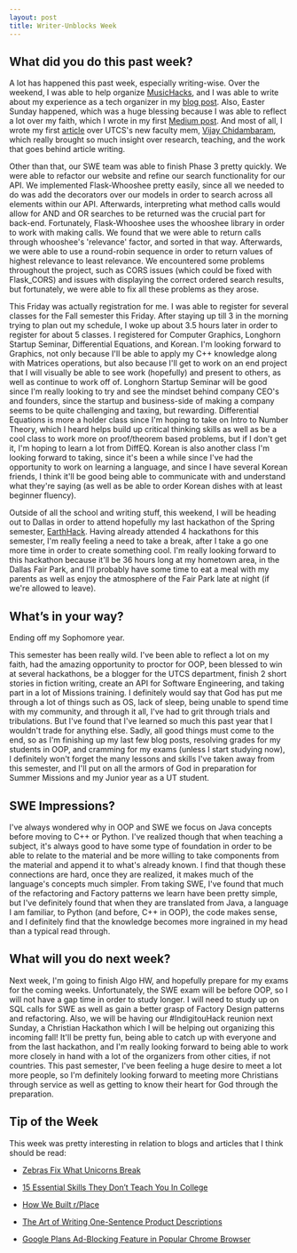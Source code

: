 ```yaml
---
layout: post
title: Writer-Unblocks Week
---
```


What did you do this past week?
------
A lot has happened this past week, especially writing-wise. Over the weekend, I was able to help organize [MusicHacks](https://freetailhackers.com/music-hacks/), and I was able to write about my experience as a tech organizer in my [blog post](https://login.cs.utexas.edu/blog/hack-tech-organizer-life). Also, Easter Sunday happened, which was a huge blessing because I was able to reflect a lot over my faith, which I wrote in my first [Medium post](https://medium.com/@theCreedo/a-story-about-more-than-just-bunnies-and-eggs-265b92a6606f). And most of all, I wrote my first [article](https://login.cs.utexas.edu/news/2017/new-faculty-profile-vijay-chidambaram) over UTCS's new faculty mem, [Vijay Chidambaram](https://www.cs.utexas.edu/~vijay/), which really brought so much insight over research, teaching, and the work that goes behind article writing.

Other than that, our SWE team was able to finish Phase 3 pretty quickly. We were able to refactor our website and refine our search functionality for our API. We implemented Flask-Whooshee pretty easily, since all we needed to do was add the decorators over our models in order to search across all elements within our API. Afterwards, interpreting what method calls would allow for AND and OR searches to be returned was the crucial part for back-end. Fortunately, Flask-Whooshee uses the whooshee library in order to work with making calls. We found that we were able to return calls through whooshee's 'relevance' factor, and sorted in that way. Afterwards, we were able to use a round-robin sequence in order to return values of highest relevance to least relevance. We encountered some problems throughout the project, such as CORS issues (which could be fixed with Flask_CORS) and issues with displaying the correct ordered search results, but fortunately, we were able to fix all these problems as they arose.

This Friday was actually registration for me. I was able to register for several classes for the Fall semester this Friday. After staying up till 3 in the morning trying to plan out my schedule, I woke up about 3.5 hours later in order to register for about 5 classes. I registered for Computer Graphics, Longhorn Startup Seminar, Differential Equations, and Korean. I'm looking forward to Graphics, not only because I'll be able to apply my C++ knowledge along with Matrices operations, but also because I'll get to work on an end project that I will visually be able to see work (hopefully) and present to others, as well as continue to work off of. Longhorn Startup Seminar will be good since I'm really looking to try and see the mindset behind company CEO's and founders, since the startup and business-side of making a company seems to be quite challenging and taxing, but rewarding. Differential Equations is more a holder class since I'm hoping to take on Intro to Number Theory, which I heard helps build up critical thinking skills as well as be a cool class to work more on proof/theorem based problems, but if I don't get it, I'm hoping to learn a lot from DiffEQ. Korean is also another class I'm looking forward to taking, since it's been a while since I've had the opportunity to work on learning a language, and since I have several Korean friends, I think it'll be good being able to communicate with and understand what they're saying (as well as be able to order Korean dishes with at least beginner fluency).

Outside of all the school and writing stuff, this weekend, I will be heading out to Dallas in order to attend hopefully my last hackathon of the Spring semester, [EarthHack](hackdfw.com/earthack/). Having already attended 4 hackathons for this semester, I'm really feeling a need to take a break, after I take a go one more time in order to create something cool. I'm really looking forward to this hackathon because it'll be 36 hours long at my hometown area, in the Dallas Fair Park, and I'll probably have some time to eat a meal with my parents as well as enjoy the atmosphere of the Fair Park late at night (if we're allowed to leave).

What’s in your way?
------
Ending off my Sophomore year.

This semester has been really wild. I've been able to reflect a lot on my faith, had the amazing opportunity to proctor for OOP, been blessed to win at several hackathons, be a blogger for the UTCS department, finish 2 short stories in fiction writing, create an API for Software Engineering, and taking part in a lot of Missions training. I definitely would say that God has put me through a lot of things such as OS, lack of sleep, being unable to spend time with my community, and through it all, I've had to grit through trials and tribulations. But I've found that I've learned so much this past year that I wouldn't trade for anything else. Sadly, all good things must come to the end, so as I'm finishing up my last few blog posts, resolving grades for my students in OOP, and cramming for my exams (unless I start studying now), I definitely won't forget the many lessons and skills I've taken away from this semester, and I'll put on all the armors of God in preparation for Summer Missions and my Junior year as a UT student.

SWE Impressions?
------
I've always wondered why in OOP and SWE we focus on Java concepts before moving to C++ or Python. I've realized though that when teaching a subject, it's always good to have some type of foundation in order to be able to relate to the material and be more willing to take components from the material and append it to what's already known. I find that though these connections are hard, once they are realized, it makes much of the language's concepts much simpler. From taking SWE, I've found that much of the refactoring and Factory patterns we learn have been pretty simple, but I've definitely found that when they are translated from Java, a language I am familiar, to Python (and before, C++ in OOP), the code makes sense, and I definitely find that the knowledge becomes more ingrained in my head than a typical read through.

What will you do next week?
------
Next week, I'm going to finish Algo HW, and hopefully prepare for my exams for the coming weeks. Unfortunately, the SWE exam will be before OOP, so I will not have a gap time in order to study longer. I will need to study up on SQL calls for SWE as well as gain a better grasp of Factory Design patterns and refactoring. Also, we will be having our #IndigitouHack reunion next Sunday, a Christian Hackathon which I will be helping out organizing this incoming fall! It'll be pretty fun, being able to catch up with everyone and from the last hackathon, and I'm really looking forward to being able to work more closely in hand with a lot of the organizers from other cities, if not countries. This past semester, I've been feeling a huge desire to meet a lot more people, so I'm definitely looking forward to meeting more Christians through service as well as getting to know their heart for God through the preparation.

Tip of the Week
------
This week was pretty interesting in relation to blogs and articles that I think should be read:

- [Zebras Fix What Unicorns Break](https://medium.com/@sexandstartups/zebrasfix-c467e55f9d96)

- [15 Essential Skills They Don’t Teach You In College](https://medium.com/the-mission/15-essential-skills-they-dont-teach-you-in-college-bd44bffa5311)

- [How We Built r/Place](https://redditblog.com/2017/04/13/how-we-built-rplace/?utm_source=hackernewsletter&utm_medium=email&utm_term=fav)

- [The Art of Writing One-Sentence Product Descriptions](https://medium.dave-bailey.com/the-magic-formula-to-describe-a-product-in-one-sentence-175ce38619c7)

- [Google Plans Ad-Blocking Feature in Popular Chrome Browser](https://www.wsj.com/articles/google-plans-ad-blocking-feature-in-popular-chrome-browser-1492643233?utm_source=hackernewsletter&utm_medium=email&utm_term=fav)
